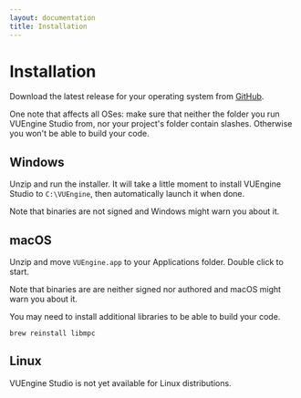 ```yaml
---
layout: documentation
title: Installation
---
```


# Installation

Download the latest release for your operating system from <a href="https://github.com/VUEngine/VUEngine-Studio/releases">GitHub</a>.

One note that affects all OSes: make sure that neither the folder you run VUEngine Studio from, nor your project's folder contain slashes. Otherwise you won't be able to build your code.

## Windows

Unzip and run the installer. It will take a little moment to install VUEngine Studio to `C:\VUEngine`, then automatically launch it when done.

Note that binaries are not signed and Windows might warn you about it.

## macOS

Unzip and move `VUEngine.app` to your Applications folder. Double click to start.

Note that binaries are are neither signed nor authored and macOS might warn you about it.

You may need to install additional libraries to be able to build your code.

    brew reinstall libmpc

## Linux

VUEngine Studio is not yet available for Linux distributions.
